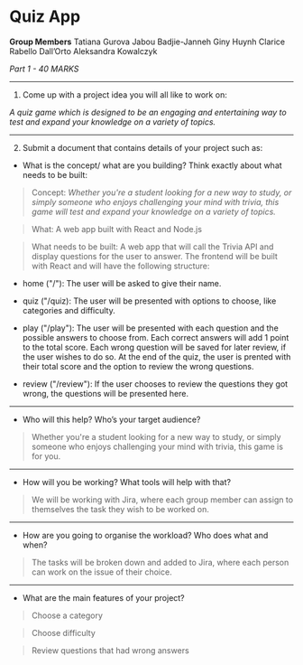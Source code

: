 # Quiz App

**Group Members**
Tatiana Gurova
Jabou Badjie-Janneh
Giny Huynh
Clarice Rabello Dall’Orto
Aleksandra Kowalczyk

*Part 1 - 40 MARKS*

---

1. Come up with a project idea you will all like to work on:

*A quiz game which is designed to be an engaging and entertaining way to test and expand your knowledge on a variety of topics.*

---

2. Submit a document that contains details of your project such as:
- What is the concept/ what are you building? Think exactly about what needs to be built:

> Concept: *Whether you're a student looking for a new way to study, or simply someone who enjoys challenging your mind with trivia, this game will test and expand your knowledge on a variety of topics.*

> What: A web app built with React and Node.js

> What needs to be built:
A web app that will call the Trivia API and display questions for the user to answer.
The frontend will be built with React and will have the following structure:

- home ("/"): The user will be asked to give their name.

- quiz ("/quiz): The user will be presented with options to choose, like categories and difficulty.

- play ("/play"): The user will be presented with each question and the possible answers to choose from.
Each correct answers will add 1 point to the total score.
Each wrong question will be saved for later review, if the user wishes to do so.
At the end of the quiz, the user is prented with their total score and the option to review the wrong questions.

- review ("/review"): If the user chooses to review the questions they got wrong, the questions will be presented here.

---

- Who will this help? Who’s your target audience?
> Whether you're a student looking for a new way to study, or simply someone who enjoys challenging your mind with trivia, this game is for you.

---

- How will you be working? What tools will help with that?

> We will be working with Jira, where each group member can assign to themselves the task they wish to be worked on.

---

- How are you going to organise the workload? Who does what and when?
> The tasks will be broken down and added to Jira, where each person can work on the issue of their choice.
---
- What are the main features of your project?
> Choose a category

> Choose difficulty

> Review questions that had wrong answers